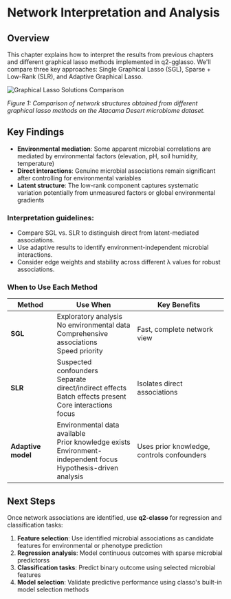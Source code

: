 # Network Interpretation and Analysis

## Overview

This chapter explains how to interpret the results from previous chapters and different graphical lasso methods implemented in q2-gglasso. We'll compare three key approaches: Single Graphical Lasso (SGL), Sparse + Low-Rank (SLR), and Adaptive Graphical Lasso.

![Graphical Lasso Solutions Comparison](../../images/png/example_gglasso.png)

*Figure 1: Comparison of network structures obtained from different graphical lasso methods on the Atacama Desert microbiome dataset.*

## Key Findings 

- **Environmental mediation**: Some apparent microbial correlations are mediated by environmental factors (elevation, pH, soil humidity, temperature)
- **Direct interactions**: Genuine microbial associations remain significant after controlling for environmental variables
- **Latent structure**: The low-rank component captures systematic variation potentially from unmeasured factors or global environmental gradients

### Interpretation guidelines:
- Compare SGL vs. SLR to distinguish direct from latent-mediated associations.
- Use adaptive results to identify environment-independent microbial interactions.
- Consider edge weights and stability across different λ values for robust associations.

### When to Use Each Method
| Method | Use When | Key Benefits |
|--------|----------|-------------|
| **SGL** | Exploratory analysis<br> No environmental data<br> Comprehensive associations<br> Speed priority | Fast, complete network view |
| **SLR** | Suspected confounders<br> Separate direct/indirect effects<br> Batch effects present<br> Core interactions focus | Isolates direct associations |
| **Adaptive model** | Environmental data available<br> Prior knowledge exists<br> Environment-independent focus<br> Hypothesis-driven analysis | Uses prior knowledge, controls confounders |

## Next Steps

Once network associations are identified, use **q2-classo** for regression and classification tasks:

1. **Feature selection**: Use identified microbial associations as candidate features for environmental or phenotype prediction
2. **Regression analysis**: Model continuous outcomes with sparse microbial predictorss
3. **Classification tasks**: Predict binary outcome using selected microbial features
4. **Model selection**: Validate predictive performance using classo's built-in model selection methods

